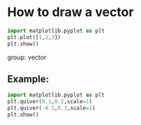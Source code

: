 # How to draw a vector

```python
import matplotlib.pyplot as plt
plt.plot([1,2,3])
plt.show()
```


group: vector

## Example: 
```python
import matplotlib.pyplot as plt
plt.quiver(0.1,0.2,scale=1)
plt.quiver(-0.1,0.3,scale=1)
plt.show()
```

